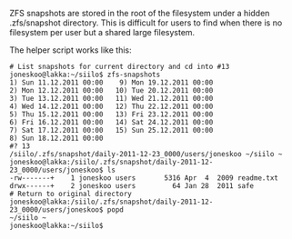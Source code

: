ZFS snapshots are stored in the root of the filesystem under
a hidden .zfs/snapshot directory. This is difficult for users
to find when there is no filesystem per user but a shared large
filesystem.

The helper script works like this:

    # List snapshots for current directory and cd into #13
    joneskoo@lakka:~/siilo$ zfs-snapshots
    1) Sun 11.12.2011 00:00    9) Mon 19.12.2011 00:00
    2) Mon 12.12.2011 00:00   10) Tue 20.12.2011 00:00
    3) Tue 13.12.2011 00:00   11) Wed 21.12.2011 00:00
    4) Wed 14.12.2011 00:00   12) Thu 22.12.2011 00:00
    5) Thu 15.12.2011 00:00   13) Fri 23.12.2011 00:00
    6) Fri 16.12.2011 00:00   14) Sat 24.12.2011 00:00
    7) Sat 17.12.2011 00:00   15) Sun 25.12.2011 00:00
    8) Sun 18.12.2011 00:00
    #? 13
    /siilo/.zfs/snapshot/daily-2011-12-23_0000/users/joneskoo ~/siilo ~
    joneskoo@lakka:/siilo/.zfs/snapshot/daily-2011-12-23_0000/users/joneskoo$ ls
    -rw-------+    1 joneskoo users       5316 Apr  4  2009 readme.txt
    drwx------+    2 joneskoo users         64 Jan 28  2011 safe
    # Return to original directory
    joneskoo@lakka:/siilo/.zfs/snapshot/daily-2011-12-23_0000/users/joneskoo$ popd
    ~/siilo ~
    joneskoo@lakka:~/siilo$ 